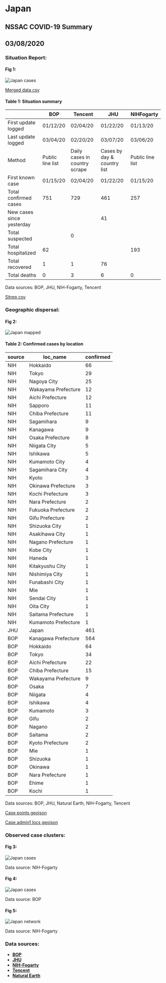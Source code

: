 # Japan
## NSSAC COVID-19 Summary
## 03/08/2020



### Situation Report:
#### Fig 1:
![Japan cases](../merged_histories/Japan_merged_histories.png)

[Merged data csv](https://github.com/SchlittDataSci/SchlittDataSci.github.io/blob/master/data/tables/Japan_merged_daily.csv)

#### Table 1: Situation summary


|                           | BOP              | Tencent                       | JHU                         | NIHFogarty       |
|---------------------------|------------------|-------------------------------|-----------------------------|------------------|
| First update logged       | 01/12/20         | 02/04/20                      | 01/22/20                    | 01/13/20         |
| Last update logged        | 03/04/20         | 02/20/20                      | 03/07/20                    | 03/06/20         |
| Method                    | Public line list | Daily cases in country scrape | Cases by day & country list | Public line list |
| First known case          | 01/15/20         | 02/04/20                      | 01/22/20                    | 01/15/20         |
| Total confirmed cases     | 751              | 729                           | 461                         | 257              |
| New cases since yesterday |                  |                               | 41                          |                  |
| Total suspected           |                  | 0                             |                             |                  |
| Total hospitalized        | 62               |                               |                             | 193              |
| Total recovered           | 1                | 1                             | 76                          |                  |
| Total deaths              | 0                | 3                             | 6                           | 0                |

Data sources: BOP, JHU, NIH-Fogarty, Tencent


[Sitrep csv](https://github.com/SchlittDataSci/SchlittDataSci.github.io/blob/master/data/tables/Japan_sitrep.csv)

### Geographic dispersal:
#### Fig 2:
![Japan mapped](../case_locs/Japan_case_locs.png)

#### Table 2: Confirmed cases by location


| source   | loc_name            |   confirmed |
|----------|---------------------|-------------|
| NIH      | Hokkaido            |          66 |
| NIH      | Tokyo               |          29 |
| NIH      | Nagoya City         |          25 |
| NIH      | Wakayama Prefecture |          12 |
| NIH      | Aichi Prefecture    |          12 |
| NIH      | Sapporo             |          11 |
| NIH      | Chiba Prefecture    |          11 |
| NIH      | Sagamihara          |           9 |
| NIH      | Kanagawa            |           9 |
| NIH      | Osaka Prefecture    |           8 |
| NIH      | Niigata City        |           5 |
| NIH      | Ishikawa            |           5 |
| NIH      | Kumamoto City       |           4 |
| NIH      | Sagamihara City     |           4 |
| NIH      | Kyoto               |           3 |
| NIH      | Okinawa Prefecture  |           3 |
| NIH      | Kochi Prefecture    |           3 |
| NIH      | Nara Prefecture     |           2 |
| NIH      | Fukuoka Prefecture  |           2 |
| NIH      | Gifu Prefecture     |           2 |
| NIH      | Shizuoka City       |           1 |
| NIH      | Asakihawa City      |           1 |
| NIH      | Nagano Prefecture   |           1 |
| NIH      | Kobe City           |           1 |
| NIH      | Haneda              |           1 |
| NIH      | Kitakyushu City     |           1 |
| NIH      | Nishimiya City      |           1 |
| NIH      | Funabashi City      |           1 |
| NIH      | Mie                 |           1 |
| NIH      | Sendai City         |           1 |
| NIH      | Oita City           |           1 |
| NIH      | Saitama Prefecture  |           1 |
| NIH      | Kumamoto Prefecture |           1 |
| JHU      | Japan               |         461 |
| BOP      | Kanagawa Prefecture |         564 |
| BOP      | Hokkaido            |          64 |
| BOP      | Tokyo               |          34 |
| BOP      | Aichi Prefecture    |          22 |
| BOP      | Chiba Prefecture    |          15 |
| BOP      | Wakayama Prefecture |           9 |
| BOP      | Osaka               |           7 |
| BOP      | Niigata             |           4 |
| BOP      | Ishikawa            |           4 |
| BOP      | Kumamoto            |           3 |
| BOP      | Gifu                |           2 |
| BOP      | Nagano              |           2 |
| BOP      | Saitama             |           2 |
| BOP      | Kyoto Prefecture    |           2 |
| BOP      | Mie                 |           1 |
| BOP      | Shizuoka            |           1 |
| BOP      | Okinawa             |           1 |
| BOP      | Nara Prefecture     |           1 |
| BOP      | Ehime               |           1 |
| BOP      | Kochi               |           1 |

Data sources: BOP, JHU, Natural Earth, NIH-Fogarty, Tencent


[Case points geojson](https://github.com/SchlittDataSci/SchlittDataSci.github.io/blob/master/data/shapes/Japan_case_locs.geojson)

[Case admin1 locs geojson](https://github.com/SchlittDataSci/SchlittDataSci.github.io/blob/master/data/shapes/Japan_admin1_locs.geojson)

### Observed case clusters:
#### Fig 3:
![Japan cases](../cluster_analysis/Japan_imported_cases_NIHFogarty.png)



Data source: NIH-Fogarty


#### Fig 4:
![Japan cases](../cluster_analysis/Japan_imported_cases_BOP.png)



Data source: BOP


#### Fig 5:
![Japan network](../autochthonous_networks/Japan_network.png)



Data source: NIH-Fogarty


### Data sources:
* **[BOP](https://github.com/beoutbreakprepared/nCoV2019)**
* **[JHU](https://github.com/CSSEGISandData/COVID-19)** 
* **[NIH-Fogarty](https://docs.google.com/spreadsheets/d/1jS24DjSPVWa4iuxuD4OAXrE3QeI8c9BC1hSlqr-NMiU/edit#gid=1187587451)** 
* **[Tencent](https://news.qq.com/zt2020/page/feiyan.htm)**
* **[Natural Earth](https://www.naturalearthdata.com/forums/forum/natural-earth-map-data/cultural-vectors/admin-1-states-provinces-and-their-boundaries/)**

<!-- Global site tag (gtag.js) - Google Analytics -->
<script async src="https://www.googletagmanager.com/gtag/js?id=UA-158816269-1"></script>
<script>
  window.dataLayer = window.dataLayer || [];
  function gtag(){dataLayer.push(arguments);}
  gtag('js', new Date());

  gtag('config', 'UA-158816269-1');
</script>
